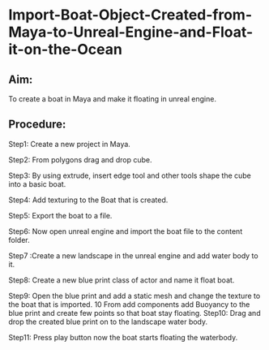 # Import-Boat-Object-Created-from-Maya-to-Unreal-Engine-and-Float-it-on-the-Ocean
## Aim:
To create a boat in Maya and make it floating in unreal engine.

## Procedure:

Step1: Create a new project in Maya.

Step2: From polygons drag and drop cube.

Step3: By using extrude, insert edge tool and other tools shape the cube into a basic boat.

Step4: Add texturing to the Boat that is created.

Step5: Export the boat to a file.

Step6: Now open unreal engine and import the boat file to the content folder.

Step7 :Create a new landscape in the unreal engine and add water body to it.

Step8: Create a new blue print class of actor and name it float boat.

Step9: Open the blue print and add a static mesh and change the texture to the boat that is imported. 10 From add components add Buoyancy to the blue print and create few points so that boat stay floating.
Step10: Drag and drop the created blue print on to the landscape water body.

Step11: Press play button now the boat starts floating the waterbody.
